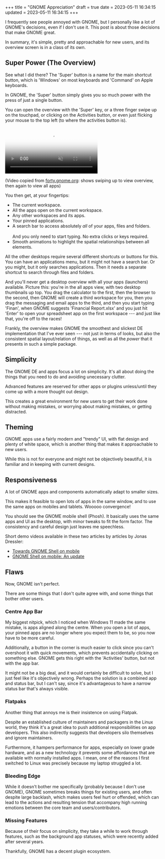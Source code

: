 +++
title = "GNOME Appreciation"
draft = true
date = 2023-05-11 16:34:15
updated = 2023-05-11 16:34:15
+++

I frequently see people annoyed with GNOME,
but I personally like a lot of GNOME's decisions,
even if I don't use it.
This post is about those decisions that make GNOME great.

In summary, it's simple, pretty and approachable for new users,
and its overview screen is in a class of its own.

<!-- TODO?: add screenshots/gifs? -->

## Super Power (The Overview)

See what I did there?
The 'Super' button is a name for the main shortcut button,
which is 'Windows' on most keyboards
and 'Command' on Apple keyboards.

In GNOME, the 'Super' button simply gives you so much power
with the press of just a single button.

You can open the overview with the 'Super' key,
or a three finger swipe up on the touchpad,
or clicking on the Activities button,
or even just flicking your mouse to the top left
(to where the activities button is).

<video src="/gnome-overview.mp4"
       poster="/assets/images/gnome-overview.jpg"
       alt="GNOME Overview"
       playsinline controls muted></video>

(Video copied from [forty.gnome.org](https://forty.gnome.org):
shows swiping up to view overview, then again to view all apps)

You then get, at your fingertips:
- The current workspace.
- All the apps open on the current workspace.
- Any other workspaces and its apps.
- Your pinned applications.
- A search bar to access absolutely _all_ of your apps,
  files and folders. \
  \
  And you only need to start typing.
  No extra clicks or keys required.
- Smooth animations to highlight
  the spatial relationships between all elements.

All the other desktops require
several different shortcuts or buttons for this.
You can have an applications menu,
but it might not have a search bar.
Or you might, but it only searches applications.
Then it needs a separate shortcut
to search through files and folders.

And you'll never get a desktop overview
with all your apps (launchers) available.
Picture this:
you're in the all apps view,
with two desktop thumbnails up top.
You drag the calculator to the first,
then the browser to the second,
then GNOME will create a third workspace for you,
then you drag the messaging and email apps to the third,
and then you start typing 'Finan',
when GNOME suggests 'Financial Report.xlsx'
and you just hit 'Enter' to open
your spreadsheet app on the first workspace
--- and just like that, you're off to the races!

Frankly, the overview makes GNOME
the smoothest and slickest DE implementation
that I've ever seen ---
not just in terms of looks,
but also the consistent spatial layout/relation of things,
as well as all the _power_ that it presents
in such a simple package.

## Simplicity

The GNOME DE and apps focus a lot on simplicity.
It's all about doing the things that you need to do
and avoiding unecessary clutter.

Advanced features are reserved for other apps or plugins
unless/until they come up with a more thought out design.

This creates a great environment for new users
to get their work done
without making mistakes,
or worrying about making mistakes,
or getting distracted.

## Theming

GNOME apps use a fairly modern and "trendy" UI,
with flat design and plenty of white space,
which is another thing that makes it approachable to new users.

While this is not for everyone
and might not be objectively beautiful,
it is familiar and in keeping with current designs.

## Responsiveness

A lot of GNOME apps and components automatically
adapt to smaller sizes.

This makes it feasible to open lots of apps in the same window,
and to use the same apps on mobiles and tablets.
Wooooo convergence!

You should see the GNOME mobile shell (Phosh).
It basically uses the same apps and UI as the desktop,
with minor tweaks to fit the form factor.
The consistency and careful design
just leaves me speechless.

Short demo videos available in these two articles by articles by Jonas Dressler:

- [Towards GNOME Shell on mobile](https://blogs.gnome.org/shell-dev/2022/05/30/towards-gnome-shell-on-mobile/)
- [GNOME Shell on mobile: An update](https://blogs.gnome.org/shell-dev/2022/09/09/gnome-shell-on-mobile-an-update/)

## Flaws

Now, GNOME isn't perfect.

There are some things that I don't quite agree with,
and some things that bother other users.

### Centre App Bar

My biggest nitpick,
which I noticed when Windows 11 made the same mistake,
is apps aligned along the centre.
When you open a lot of apps,
your pinned apps are no longer where you expect them to be,
so you now have to be more careful.

Additionally, a button in the corner is much easier to click
since you can't overshoot it with quick movements,
which prevents accidentally clicking on something else.
GNOME gets this right with the 'Activities' button,
but not with the app bar.

It might not be a big deal,
and it would certainly be difficult to solve,
but I just feel like it's objectively wrong.
Perhaps the solution is a combined app and status bar,
but I can't say,
since it's advantageous to have
a narrow status bar that's always visible.

### Flatpaks

Another thing that annoys me
is their insistence on using Flatpak.

Despite an established culture of
maintainers and packagers in the Linux world,
they think it's a great idea to push
additional responsibilities on app developers.
This also indirectly suggests that
developers silo themselves and ignore maintainers.

Furthermore, it hampers performance for apps,
especially on lower grade hardware,
and as a new technology it prevents some affordances
that are available with normally installed apps.
I mean, one of the reasons I first switched to Linux
was precisely because my laptop struggled a lot.

### Bleeding Edge

While it doesn't bother me specifically
(probably because I don't use GNOME),
GNOME sometimes breaks things for existing users,
and often despite large backlash,
which makes users feel hurt or offended,
which can lead to the actions and resulting tension
that accompany high running emotions
between the core team and users/contributors.

### Missing Features

Because of their focus on simplicity,
they take a while to work through features,
such as the background app statuses,
which were recently added after several years.

Thankfully, GNOME has a decent plugin ecosystem.
